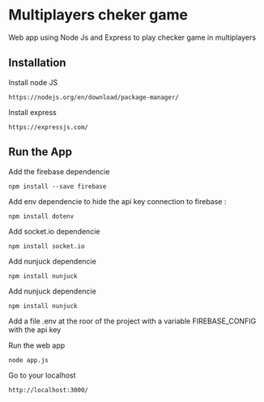# Multiplayers cheker game

Web app using Node Js and Express to play checker game in multiplayers

## Installation

Install node JS
```
https://nodejs.org/en/download/package-manager/
```

Install express
```
https://expressjs.com/
```

## Run the App

Add the firebase dependencie
```
npm install --save firebase
```

Add env dependencie to hide the api key connection to firebase :
```
npm install dotenv
```

Add socket.io dependencie

```
npm install socket.io
```

Add nunjuck dependencie
```
npm install nunjuck
```

Add nunjuck dependencie
```
npm install nunjuck
```

Add a file .env at the roor of the project with a variable FIREBASE_CONFIG with the api key

Run the web app
```
node app.js
```

Go to your localhost
```
http://localhost:3000/
```
